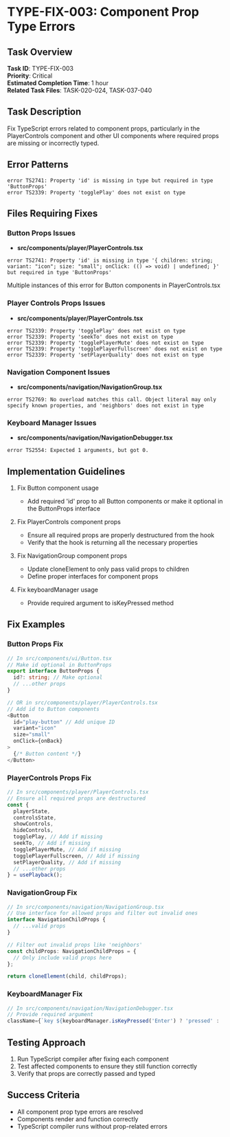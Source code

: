 # TYPE-FIX-003: Component Prop Type Errors

## Task Overview
**Task ID**: TYPE-FIX-003  
**Priority**: Critical  
**Estimated Completion Time**: 1 hour  
**Related Task Files**: TASK-020-024, TASK-037-040

## Task Description
Fix TypeScript errors related to component props, particularly in the PlayerControls component and other UI components where required props are missing or incorrectly typed.

## Error Patterns
```
error TS2741: Property 'id' is missing in type but required in type 'ButtonProps'
error TS2339: Property 'togglePlay' does not exist on type
```

## Files Requiring Fixes

### Button Props Issues
- **src/components/player/PlayerControls.tsx**
```
error TS2741: Property 'id' is missing in type '{ children: string; variant: "icon"; size: "small"; onClick: (() => void) | undefined; }' but required in type 'ButtonProps'
```
Multiple instances of this error for Button components in PlayerControls.tsx

### Player Controls Props Issues
- **src/components/player/PlayerControls.tsx**
```
error TS2339: Property 'togglePlay' does not exist on type
error TS2339: Property 'seekTo' does not exist on type
error TS2339: Property 'togglePlayerMute' does not exist on type
error TS2339: Property 'togglePlayerFullscreen' does not exist on type
error TS2339: Property 'setPlayerQuality' does not exist on type
```

### Navigation Component Issues
- **src/components/navigation/NavigationGroup.tsx**
```
error TS2769: No overload matches this call. Object literal may only specify known properties, and 'neighbors' does not exist in type
```

### Keyboard Manager Issues
- **src/components/navigation/NavigationDebugger.tsx**
```
error TS2554: Expected 1 arguments, but got 0.
```

## Implementation Guidelines

1. Fix Button component usage
   - Add required 'id' prop to all Button components or make it optional in the ButtonProps interface

2. Fix PlayerControls component props
   - Ensure all required props are properly destructured from the hook
   - Verify that the hook is returning all the necessary properties

3. Fix NavigationGroup component props
   - Update cloneElement to only pass valid props to children
   - Define proper interfaces for component props

4. Fix keyboardManager usage
   - Provide required argument to isKeyPressed method

## Fix Examples

### Button Props Fix
```typescript
// In src/components/ui/Button.tsx
// Make id optional in ButtonProps
export interface ButtonProps {
  id?: string; // Make optional
  // ...other props
}

// OR in src/components/player/PlayerControls.tsx
// Add id to Button components
<Button
  id="play-button" // Add unique ID
  variant="icon"
  size="small"
  onClick={onBack}
>
  {/* Button content */}
</Button>
```

### PlayerControls Props Fix
```typescript
// In src/components/player/PlayerControls.tsx
// Ensure all required props are destructured
const {
  playerState,
  controlsState,
  showControls,
  hideControls,
  togglePlay, // Add if missing
  seekTo, // Add if missing
  togglePlayerMute, // Add if missing
  togglePlayerFullscreen, // Add if missing
  setPlayerQuality, // Add if missing
  // ...other props
} = usePlayback();
```

### NavigationGroup Fix
```typescript
// In src/components/navigation/NavigationGroup.tsx
// Use interface for allowed props and filter out invalid ones
interface NavigationChildProps {
  // ...valid props
}

// Filter out invalid props like 'neighbors'
const childProps: NavigationChildProps = {
  // Only include valid props here
};

return cloneElement(child, childProps);
```

### KeyboardManager Fix
```typescript
// In src/components/navigation/NavigationDebugger.tsx
// Provide required argument
className={`key ${keyboardManager.isKeyPressed('Enter') ? 'pressed' : ''}`}
```

## Testing Approach
1. Run TypeScript compiler after fixing each component
2. Test affected components to ensure they still function correctly
3. Verify that props are correctly passed and typed

## Success Criteria
- All component prop type errors are resolved
- Components render and function correctly
- TypeScript compiler runs without prop-related errors 